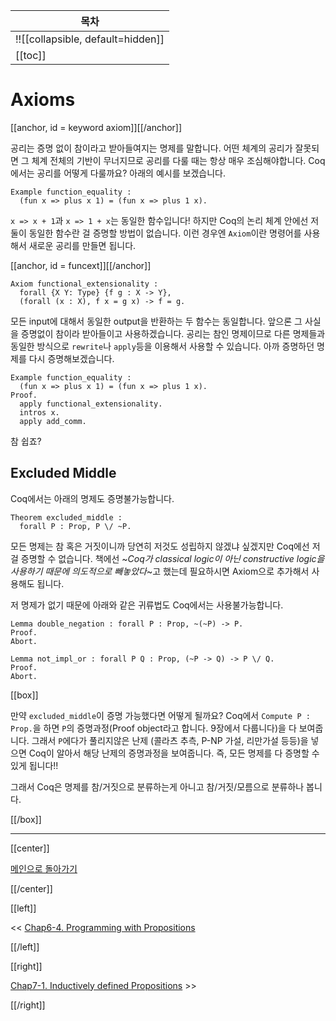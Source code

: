 | 목차 |
|-------------------|
|!![[collapsible, default=hidden]]  |
|[[toc]]|

# Axioms

[[anchor, id = keyword axiom]][[/anchor]]

공리는 증명 없이 참이라고 받아들여지는 명제를 말합니다. 어떤 체계의 공리가 잘못되면 그 체계 전체의 기반이 무너지므로 공리를 다룰 때는 항상 매우 조심해야합니다. Coq에서는 공리를 어떻게 다룰까요? 아래의 예시를 보겠습니다.

```haskell, line_num
Example function_equality :
  (fun x => plus x 1) = (fun x => plus 1 x).
```

`x => x + 1`과 `x => 1 + x`는 동일한 함수입니다! 하지만 Coq의 논리 체계 안에선 저 둘이 동일한 함수란 걸 증명할 방법이 없습니다. 이런 경우엔 `Axiom`이란 명령어를 사용해서 새로운 공리를 만들면 됩니다.

[[anchor, id = funcext]][[/anchor]]

```haskell, line_num
Axiom functional_extensionality :
  forall {X Y: Type} {f g : X -> Y},
  (forall (x : X), f x = g x) -> f = g.
```

모든 input에 대해서 동일한 output을 반환하는 두 함수는 동일합니다. 앞으론 그 사실을 증명없이 참이라 받아들이고 사용하겠습니다. 공리는 참인 명제이므로 다른 명제들과 동일한 방식으로 `rewrite`나 `apply`등을 이용해서 사용할 수 있습니다. 아까 증명하던 명제를 다시 증명해보겠습니다.

```haskell, line_num
Example function_equality :
  (fun x => plus x 1) = (fun x => plus 1 x).
Proof.
  apply functional_extensionality.
  intros x.
  apply add_comm.
```

참 쉽죠?

## Excluded Middle

Coq에서는 아래의 명제도 증명불가능합니다.

```haskell, line_num
Theorem excluded_middle :
  forall P : Prop, P \/ ~P.
```

모든 명제는 참 혹은 거짓이니까 당연히 저것도 성립하지 않겠냐 싶겠지만 Coq에선 저걸 증명할 수 없습니다. 책에선 ~_Coq가 classical logic이 아닌 constructive logic을 사용하기 때문에 의도적으로 빼놓았다_~고 했는데 필요하시면 Axiom으로 추가해서 사용해도 됩니다.

저 명제가 없기 때문에 아래와 같은 귀류법도 Coq에서는 사용불가능합니다.

```haskell, line_num
Lemma double_negation : forall P : Prop, ~(~P) -> P.
Proof.
Abort.

Lemma not_impl_or : forall P Q : Prop, (~P -> Q) -> P \/ Q.
Proof.
Abort.
```

[[box]]

만약 `excluded_middle`이 증명 가능했다면 어떻게 될까요? Coq에서 `Compute P : Prop.`을 하면 `P`의 증명과정(Proof object라고 합니다. 9장에서 다룹니다)을 다 보여줍니다. 그래서 `P`에다가 풀리지않은 난제 (콜라츠 추측, P-NP 가설, 리만가설 등등)을 넣으면 Coq이 알아서 해당 난제의 증명과정을 보여줍니다. 즉, 모든 명제를 다 증명할 수 있게 됩니다!!

그래서 Coq은 명제를 참/거짓으로 분류하는게 아니고 참/거짓/모름으로 분류하나 봅니다.

[[/box]]

---

[[center]]

[메인으로 돌아가기](index.html)

[[/center]]

[[left]]

<< [Chap6-4. Programming with Propositions](Chap6-4.html)

[[/left]]

[[right]]

[Chap7-1. Inductively defined Propositions](Chap7-1.html) >>

[[/right]]